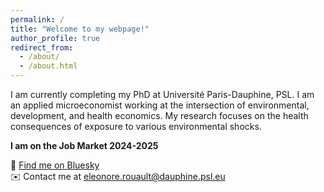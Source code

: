 ```yaml
---
permalink: /
title: "Welcome to my webpage!"
author_profile: true
redirect_from: 
  - /about/
  - /about.html
---
```


I am currently completing my PhD at Université Paris-Dauphine, PSL. I am an applied microeconomist working at the intersection of environmental, development, and health economics. My research focuses on the health consequences of exposure to various environmental shocks. 

**I am on the Job Market 2024-2025**

🦋 [Find me on Bluesky](https://bsky.app/profile/eleonorerouault.bsky.social)  
✉️ Contact me at [eleonore.rouault@dauphine.psl.eu](mailto:eleonore.rouault@dauphine.psl.eu)

